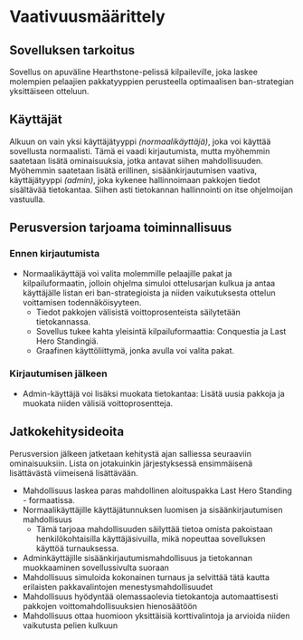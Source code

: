 # Vaativuusmäärittely

## Sovelluksen tarkoitus

Sovellus on apuväline Hearthstone-pelissä kilpaileville, joka laskee molempien pelaajien pakkatyyppien perusteella optimaalisen ban-strategian yksittäiseen otteluun. 

## Käyttäjät

Alkuun on vain yksi käyttäjätyyppi _(normaalikäyttäjä)_, joka voi käyttää sovellusta normaalisti. Tämä ei vaadi kirjautumista, mutta myöhemmin saatetaan lisätä ominaisuuksia, jotka antavat siihen mahdollisuuden. Myöhemmin saatetaan lisätä erillinen, sisäänkirjautumisen vaativa, käyttäjätyyppi _(admin)_, joka kykenee hallinnoimaan pakkojen tiedot sisältävää tietokantaa. Siihen asti tietokannan hallinnointi on itse ohjelmoijan vastuulla.

## Perusversion tarjoama toiminnallisuus

### Ennen kirjautumista
- Normaalikäyttäjä voi valita molemmille pelaajille pakat ja kilpailuformaatin, jolloin ohjelma simuloi ottelusarjan kulkua ja antaa käyttäjälle listan eri ban-strategioista ja niiden vaikutuksesta ottelun voittamisen todennäköisyyteen.
  - Tiedot pakkojen välisistä voittoprosenteista säilytetään tietokannassa.
  - Sovellus tukee kahta yleisintä kilpailuformaattia: Conquestia ja Last Hero Standingiä.
  - Graafinen käyttöliittymä, jonka avulla voi valita pakat.

### Kirjautumisen jälkeen
- Admin-käyttäjä voi lisäksi muokata tietokantaa: Lisätä uusia pakkoja ja muokata niiden välisiä voittoprosentteja.

## Jatkokehitysideoita
Perusversion jälkeen jatketaan kehitystä ajan salliessa seuraaviin ominaisuuksiin. Lista on jotakuinkin järjestyksessä ensimmäisenä lisättävästä viimeisenä lisättävään.

- Mahdollisuus laskea paras mahdollinen aloituspakka Last Hero Standing - formaatissa.
- Normaalikäyttäjille käyttäjätunnuksen luomisen ja sisäänkirjautumisen mahdollisuus 
  - Tämä tarjoaa mahdollisuuden säilyttää tietoa omista pakoistaan henkilökohtaisilla käyttäjäsivuilla, mikä nopeuttaa           sovelluksen käyttöä turnauksessa.
- Adminkäyttäjille sisäänkirjautumismahdollisuus ja tietokannan muokkaaminen sovellussivulta suoraan
- Mahdollisuus simuloida kokonainen turnaus ja selvittää tätä kautta erilaisten pakkavalintojen menestysmahdollisuudet
- Mahdollisuus hyödyntää olemassaolevia tietokantoja automaattisesti pakkojen voittomahdollisuuksien hienosäätöön
- Mahdollisuus ottaa huomioon yksittäisiä korttivalintoja ja arvioida niiden vaikutusta pelien kulkuun

